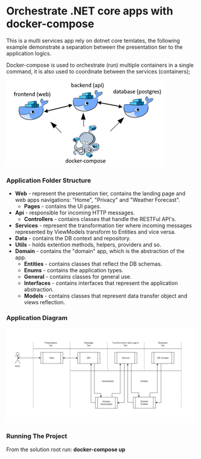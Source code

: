 # Orchestrate .NET core apps with docker-compose
This is a multi services app rely on dotnet core temlates, the following example demonstrate a separation between the presentation tier to the application logics. 

Docker-compose is used to orchestrate (run) multiple containers in a single command, it is also used to coordinate between the services (containers);

![Docker-compose](/docker-compose1.png)

### Application Folder Structure
* **Web** - represent the presentation tier, contains the landing page and web apps navigations: "Home", "Privacy" and "Weather Forecast".
  * **Pages** - contains the UI pages.
* **Api** - responsible for incoming HTTP messages.
  * **Controllers** - contains classes that handle the RESTFul API's.
* **Services** - represent the transformation tier where incoming messages represented by ViewModels transform to Entities and vice versa.
* **Data** - contains the DB context and repository.
* **Utils** - holds extention methods, helpers, providers and so.
* **Domain** - contains the "domain" app, which is the abstraction of the app.
  * **Entities** - contains classes that reflect the DB schemas.
  * **Enums** - contains the application types.
  * **General** - contains classes for general use.
  * **Interfaces** - contains interfaces that represent the application abstraction.
  * **Models** - contains classes that represent data transfer object and views reflection.

### Application Diagram
![Application Diagram](/app-diagram.png)

### Running The Project
From the solution root run: **docker-compose up**
